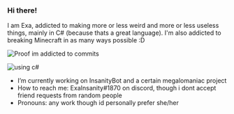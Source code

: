 ### Hi there!

I am Exa, addicted to making more or less weird and more or less useless things, mainly in C# (because thats a great language).
I'm also addicted to breaking Minecraft in as many ways possible :D


![Proof im addicted to commits](https://github-readme-stats.vercel.app/api?username=ExaInsanity&count_private=true&show_icons=true&theme=algolia)

![using c#](https://github-readme-stats.vercel.app/api/top-langs/?username=ExaInsanity)

- I’m currently working on InsanityBot and a certain megalomaniac project
- How to reach me: ExaInsanity#1870 on discord, though i dont accept friend requests from random people
- Pronouns: any work though id personally prefer she/her
